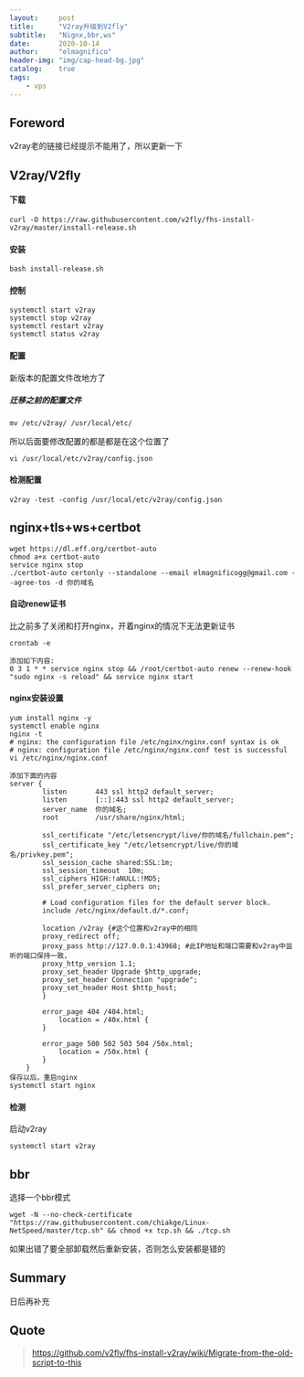 ```yaml
---
layout:     post
title:      "V2ray升级到V2fly"
subtitle:   "Nignx,bbr,ws"
date:       2020-10-14
author:     "elmagnifico"
header-img: "img/cap-head-bg.jpg"
catalog:    true
tags:
    - vps
---
```


## Foreword

v2ray老的链接已经提示不能用了，所以更新一下

## V2ray/V2fly

#### 下载

```
curl -O https://raw.githubusercontent.com/v2fly/fhs-install-v2ray/master/install-release.sh
```

#### 安装

```
bash install-release.sh
```

#### 控制

```
systemctl start v2ray
systemctl stop v2ray
systemctl restart v2ray
systemctl status v2ray
```

#### 配置

新版本的配置文件改地方了

##### 迁移之前的配置文件

```
mv /etc/v2ray/ /usr/local/etc/
```

所以后面要修改配置的都是都是在这个位置了

```
vi /usr/local/etc/v2ray/config.json
```

#### 检测配置

```
v2ray -test -config /usr/local/etc/v2ray/config.json
```



## nginx+tls+ws+certbot

```
wget https://dl.eff.org/certbot-auto
chmod a+x certbot-auto
service nginx stop
./certbot-auto certonly --standalone --email elmagnificogg@gmail.com --agree-tos -d 你的域名
```



#### 自动renew证书

比之前多了关闭和打开nginx，开着nginx的情况下无法更新证书

```
crontab -e

添加如下内容:
0 3 1 * * service nginx stop && /root/certbot-auto renew --renew-hook "sudo nginx -s reload" && service nginx start
```

 

#### nginx安装设置

```
yum install nginx -y
systemctl enable nginx
nginx -t
# nginx: the configuration file /etc/nginx/nginx.conf syntax is ok
# nginx: configuration file /etc/nginx/nginx.conf test is successful
vi /etc/nginx/nginx.conf

添加下面的内容
server {
        listen       443 ssl http2 default_server;
        listen       [::]:443 ssl http2 default_server;
        server_name  你的域名;
        root         /usr/share/nginx/html;

        ssl_certificate "/etc/letsencrypt/live/你的域名/fullchain.pem";
        ssl_certificate_key "/etc/letsencrypt/live/你的域名/privkey.pem";
        ssl_session_cache shared:SSL:1m;
        ssl_session_timeout  10m;
        ssl_ciphers HIGH:!aNULL:!MD5;
        ssl_prefer_server_ciphers on;

        # Load configuration files for the default server block.
        include /etc/nginx/default.d/*.conf;

        location /v2ray {#这个位置和v2ray中的相同
        proxy_redirect off;
        proxy_pass http://127.0.0.1:43968; #此IP地址和端口需要和v2ray中监听的端口保持一致，
        proxy_http_version 1.1;
        proxy_set_header Upgrade $http_upgrade;
        proxy_set_header Connection "upgrade";
        proxy_set_header Host $http_host;
        }

        error_page 404 /404.html;
            location = /40x.html {
        }

        error_page 500 502 503 504 /50x.html;
            location = /50x.html {
        }
    }
保存以后，重启nginx
systemctl start nginx
```

#### 检测

启动v2ray

```
systemctl start v2ray
```

## bbr

选择一个bbr模式

```
wget -N --no-check-certificate "https://raw.githubusercontent.com/chiakge/Linux-NetSpeed/master/tcp.sh" && chmod +x tcp.sh && ./tcp.sh
```

如果出错了要全部卸载然后重新安装，否则怎么安装都是错的

## Summary

日后再补充

## Quote

> https://github.com/v2fly/fhs-install-v2ray/wiki/Migrate-from-the-old-script-to-this
